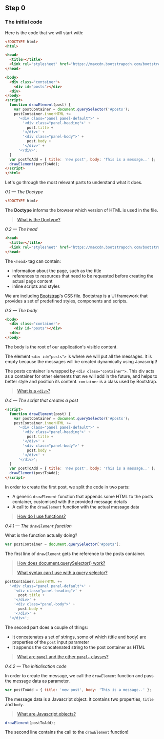 ## Step 0

### The initial code
Here is the code that we will start with:

```html
<!DOCTYPE html>
<html>

<head>
  <title></title>
  <link rel="stylesheet" href="https://maxcdn.bootstrapcdn.com/bootstrap/3.3.6/css/bootstrap.min.css" integrity="sha384-1q8mTJOASx8j1Au+a5WDVnPi2lkFfwwEAa8hDDdjZlpLegxhjVME1fgjWPGmkzs7" crossorigin="anonymous">
</head>

<body>
  <div class="container">
    <div id="posts"></div>
  <div>
</body>
<script>
  function drawElement(post) {
    var postContainer = document.querySelector('#posts');
    postContainer.innerHTML +=
      '<div class="panel panel-default">' +
        '<div class="panel-heading">' +
          post.title +
        '</div>' +
        '<div class="panel-body">' +
          post.body +
        '</div>' +
      '</div>';
  }
  var postToAdd = { title: 'new post', body: 'This is a message..' };
  drawElement(postToAdd);
</script>
</html>
```

Let's go through the most relevant parts to understand what it does.

*0.1 — The Doctype*
```html
<!DOCTYPE html>
```
The **Doctype** informs the browser which version of HTML is used in the file.

> [What is the Doctype?](https://developer.mozilla.org/en-US/docs/Glossary/Doctype)

*0.2 — The head*
```html
<head>
  <title></title>
  <link rel="stylesheet" href="https://maxcdn.bootstrapcdn.com/bootstrap/3.3.6/css/bootstrap.min.css" integrity="sha384-1q8mTJOASx8j1Au+a5WDVnPi2lkFfwwEAa8hDDdjZlpLegxhjVME1fgjWPGmkzs7" crossorigin="anonymous">
</head>
```
The `<head>` tag can contain:
- information about the page, such as the title
- references to resources that need to be requested before creating the actual page content
- inline scripts and styles

We are including [Bootstrap](http://getbootstrap.com/)'s CSS file. Bootstrap is a UI framework that provides a set of predefined styles, components and scripts.

*0.3 — The body*
```html
<body>
  <div class="container">
    <div id="posts"></div>
  <div>
</body>
```
The body is the root of our application's visible content.

The element `<div id="posts">` is where we will put all the messages. It is empty because the messages will be created dynamically using Javascript!

The posts container is wrapped by `<div class="container">`. This div acts as a container for other elements that we will add in the future, and helps to better style and position its content. `container` is a class used by Bootstrap.

> [What is a `<div>`?](https://developer.mozilla.org/en/docs/Web/HTML/Element/div)

*0.4 — The script that creates a post*
```html
<script>
  function drawElement(post) {
    var postContainer = document.querySelector('#posts');
    postContainer.innerHTML +=
      '<div class="panel panel-default">' +
        '<div class="panel-heading">' +
          post.title +
        '</div>' +
        '<div class="panel-body">' +
          post.body +
        '</div>' +
      '</div>';
  }
  var postToAdd = { title: 'new post', body: 'This is a message..' };
  drawElement(postToAdd);
</script>
```
In order to create the first post, we split the code in two parts:
- A generic `drawElement` function that appends some HTML to the posts container, customised with the provided message details
- A call to the `drawElement` function with the actual message data

> [How do I use functions?](https://developer.mozilla.org/en-US/docs/Web/JavaScript/Guide/Functions)

*0.4.1 — The `drawElement` function*

What is the function actually doing?

```javascript
var postContainer = document.querySelector('#posts');
```
The first line of `drawElement` gets the reference to the posts container.

> [How does document.querySelector() work?](https://developer.mozilla.org/en-US/docs/Web/API/Document/querySelector)
>
> [What syntax can I use with a query selector?](https://developer.mozilla.org/en-US/docs/Web/Guide/CSS/Getting_Started/Selectors)

```javascript
postContainer.innerHTML +=
  '<div class="panel panel-default">' +
    '<div class="panel-heading">' +
      post.title +
    '</div>' +
    '<div class="panel-body">' +
      post.body +
    '</div>' +
  '</div>';
```
The second part does a couple of things:
- It concatenates a set of strings, some of which (title and body) are properties of the `post` input parameter
- It appends the concatenated string to the post container as HTML

> [What are `panel` and the other `panel-` classes?](http://getbootstrap.com/components/#panels)

*0.4.2 — The initialisation code*

In order to create the message, we call the `drawElement` function and pass the message data as parameter.

```javascript
var postToAdd = { title: 'new post', body: 'This is a message..' };
```
The message data is a Javascript object. It contains two properties, `title` and `body`.

> [What are Javascript objects?](https://developer.mozilla.org/en-US/docs/Web/JavaScript/Guide/Working_with_Objects)

```javascript
drawElement(postToAdd);
```
The second line contains the call to the `drawElement` function!
